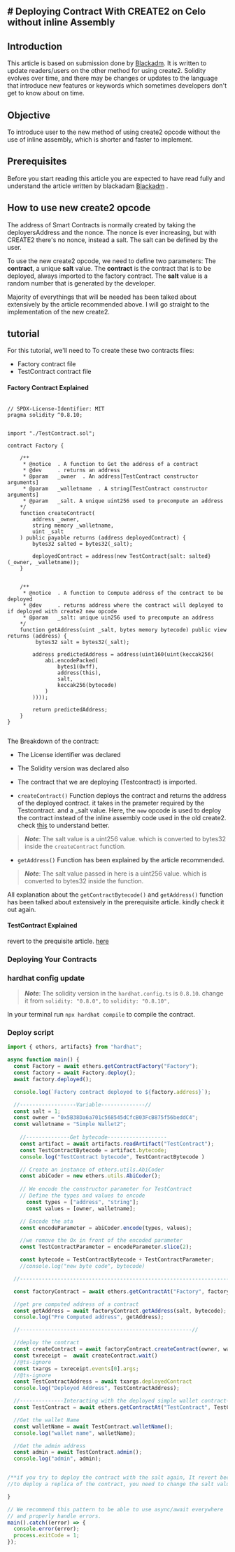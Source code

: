 ## # Deploying Contract With CREATE2 on Celo without inline Assembly


## Introduction

This article is based on submission done by [Blackadm](https://dacade.org/communities/celo/courses/celo-tut-101/challenges/2f141e8b-104a-4b29-9a23-44f424b52695/submissions/3ace8587-b52a-4553-a408-b93f5752f4ba). It is written to update readers/users on the other method for using create2.  Solidity evolves over time, and there may be changes or updates to the language that introduce new features or keywords which sometimes developers don't get to know about on time.


## Objective

To introduce user to the new method of using create2 opcode without the use of inline assembly, which is shorter and faster to implement.

## Prerequisites

Before you start reading this article you are expected to have read fully and understand the article written by blackadam [Blackadm](https://github.com/Ultra-Tech-code/Deploying-contract-with-create2-on-celo) .

## How to use new create2 opcode
The address of Smart Contracts is normally created by taking the deployersAddress and the nonce. The nonce is ever increasing, but with CREATE2 there's no nonce, instead a salt. The salt can be defined by the user.

To use the new create2 opcode, we need to define two parameters: The **contract**, a unique **salt** value. The **contract** is the contract that is to be deployed, always imported to the factory contract. The **salt** value is a random number that is generated by the developer. 

Majority of everythings that will be needed has been talked about extensively by the article recommended above. I will go straight to the implementation of the new create2.


## tutorial
For this tutorial, we'll need to To create these two contracts files:

- Factory contract file
- TestContract contract file

#### Factory Contract Explained

```solidity

// SPDX-License-Identifier: MIT
pragma solidity ^0.8.10;


import "./TestContract.sol";

contract Factory {

    /**
     * @notice  . A function to Get the address of a contract
     * @dev     . returns an address
     * @param   _owner  . An address[TestContract constructor arguments]
     * @param   _walletname  . A string[TestContract constructor arguments]
     * @param   _salt. A unique uint256 used to precompute an address
    */
    function createContract(
        address _owner,
        string memory _walletname,
        uint _salt
    ) public payable returns (address deployedContract) {
        bytes32 salted = bytes32(_salt);

        deployedContract = address(new TestContract{salt: salted}(_owner, _walletname));
    }


    /**
     * @notice  . A function to Compute address of the contract to be deployed
     * @dev     . returns address where the contract will deployed to if deployed with create2 new opcode
     * @param   _salt: unique uin256 used to precompute an address
    */
    function getAddress(uint _salt, bytes memory bytecode) public view returns (address) {
         bytes32 salt = bytes32(_salt);

        address predictedAddress = address(uint160(uint(keccak256(
            abi.encodePacked(
                bytes1(0xff),
                address(this), 
                salt, 
                keccak256(bytecode) 
            )
        ))));
      
        return predictedAddress;
    }
}


```

The Breakdown of the contract:

- The License identifier was declared
- The Solidity version was declared also
- The contract that we are deploying (Testcontract) is imported.

- `createContract()` Function deploys the contract and returns the address of the deployed contract. it takes in the prameter required by the Testcontract. and a _salt value.
Here, the `new` opcode is used to deploy the contract instead of the inline assembly code used in the old create2. check [this](https://github.com/Ultra-Tech-code/Deploying-contract-with-create2-on-celo/#factory-contract-explained) to understand better.

>**_Note_**: The salt value is a uint256 value. which is converted to bytes32 inside the `createContract` function.

- `getAddress()` Function has been explained by the article recommended. 
>**_Note_**: The salt value passed in here is a uint256 value. which is converted to bytes32 inside the function.

All explanation about the `getContractBytecode()` and `getAddress()` function has been talked about extensively in the prerequisite article. kindly check it out again.


#### TestContract Explained
revert to the prequisite article. [here](https://github.com/Ultra-Tech-code/Deploying-contract-with-create2-on-celo/#testcontract-explained)


### Deploying Your Contracts

### hardhat config update
>**_Note_**: The solidity version in the `hardhat.config.ts` is `0.8.10`. change it from `solidity: "0.8.0",` to `solidity: "0.8.10",`

In your terminal run `npx hardhat compile` to compile the contract.

### Deploy script

```Typescript
import { ethers, artifacts} from "hardhat";

async function main() {
  const Factory = await ethers.getContractFactory("Factory");
  const factory = await Factory.deploy();
  await factory.deployed();

  console.log(`Factory contract deployed to ${factory.address}`);

  //------------------Variable--------------//
  const salt = 1;
  const owner = "0x5B38Da6a701c568545dCfcB03FcB875f56beddC4";
  const walletname = "Simple Wallet2";
  
    //--------------Get bytecode-------------------
    const artifact = await artifacts.readArtifact("TestContract");
    const TestContractBytecode = artifact.bytecode;
    console.log("TestContract bytecode", TestContractBytecode )

    // Create an instance of ethers.utils.AbiCoder
    const abiCoder = new ethers.utils.AbiCoder();
    
    // We encode the constructor parameter for TestContract
    // Define the types and values to encode
      const types = ["address", "string"];
      const values = [owner, walletname];

    // Encode the ata
    const encodeParameter = abiCoder.encode(types, values);

    //we romove the Ox in front of the encoded parameter
    const TestContractParameter = encodeParameter.slice(2);

    const bytecode = TestContractBytecode + TestContractParameter;
    //console.log("new byte code", bytecode)

  //----------------------------------------------------------------------

  const factoryContract = await ethers.getContractAt("Factory", factory.address);

  //get pre computed address of a contract
  const getAddress = await factoryContract.getAddress(salt, bytecode);
  console.log("Pre Computed address", getAddress);

  //-------------------------------------------------------//

  //deploy the contract
  const createContract = await factoryContract.createContract(owner, walletname, salt);
  const txreceipt =  await createContract.wait()
  //@ts-ignore
  const txargs = txreceipt.events[0].args;
  //@ts-ignore
  const TestContractAddress = await txargs.deployedContract
  console.log("Deployed Address", TestContractAddress);

  //--------------Interacting with the deployed simple wallet contract-------------
  const TestContract = await ethers.getContractAt("TestContract", TestContractAddress);

  //Get the wallet Name
  const walletName = await TestContract.walletName();
  console.log("wallet name", walletName);

  //Get the admin address
  const admin = await TestContract.admin();
  console.log("admin", admin);


/**if you try to deploy the contract with the salt again, It revert because "Contract already created with the same salt"*/
//to deploy a replica of the contract, you need to change the salt value

}

// We recommend this pattern to be able to use async/await everywhere
// and properly handle errors.
main().catch((error) => {
  console.error(error);
  process.exitCode = 1;
});

```
